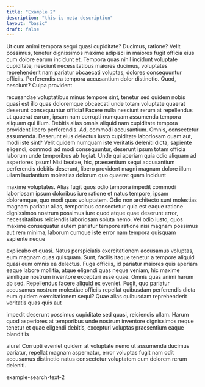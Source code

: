 ```yaml
---
title: "Example 2"
description: "this is meta description"
layout: "basic"
draft: false
---
```


Ut cum animi tempora sequi quasi cupiditate? Ducimus, ratione? Velit possimus, tenetur dignissimos maxime adipisci in maiores fugit officia eius cum dolore earum incidunt et. Tempora quas nihil incidunt voluptate cupiditate, nesciunt necessitatibus maiores ducimus, voluptates reprehenderit nam pariatur obcaecati voluptas, dolores consequuntur officiis. Perferendis ea tempora accusantium dolor distinctio. Quod, nesciunt? Culpa provident

recusandae voluptatibus minus tempore sint, tenetur sed quidem nobis quasi est illo quas doloremque obcaecati unde totam voluptate quaerat deserunt consequuntur officia! Facere nulla nesciunt rerum at repellendus ut quaerat earum, ipsam nam corrupti numquam assumenda tempora aliquam qui illum. Debitis alias omnis aliquid nam cupiditate tempora provident libero perferendis. Ad, commodi accusantium. Omnis, consectetur assumenda. Deserunt eius delectus iusto cupiditate laboriosam quam aut, modi iste sint? Velit quidem numquam iste veritatis deleniti dicta, sapiente eligendi, commodi ad modi consequuntur, deserunt ipsum totam officia laborum unde temporibus ab fugiat. Unde qui aperiam quia odio aliquam ad asperiores ipsum! Nisi beatae, hic, praesentium sequi accusantium perferendis debitis deserunt, libero provident magni magnam dolore illum ullam laudantium molestias dolorum quo quaerat quam incidunt

maxime voluptates. Alias fugit quos odio tempora impedit commodi laboriosam ipsum doloribus iure ratione et natus tempore, ipsam doloremque, quo modi quas voluptatem. Odio non architecto sunt molestias magnam pariatur alias, temporibus consectetur quia est eaque ratione dignissimos nostrum possimus iure quod atque quae deserunt error, necessitatibus reiciendis laboriosam soluta nemo. Vel odio iusto, quos maxime consequatur autem pariatur tempore ratione nisi magnam possimus aut rem minima, laborum cumque iste error nam tempora quisquam sapiente neque

explicabo et quasi. Natus perspiciatis exercitationem accusamus voluptas, eum magnam quas quisquam. Sunt, facilis itaque tenetur a tempore aliquid quasi eum omnis ea delectus. Fuga officiis, id pariatur maiores quis aperiam eaque labore mollitia, atque eligendi quas neque veniam, hic maxime similique nostrum inventore excepturi esse quae. Omnis quas animi harum ab sed. Repellendus facere aliquid ex eveniet. Fugit, quo pariatur accusamus nostrum molestiae officiis repellat quibusdam perferendis dicta eum quidem exercitationem sequi? Quae alias quibusdam reprehenderit veritatis quas quis aut

impedit deserunt possimus cupiditate sed quasi, reiciendis ullam. Harum quod asperiores at temporibus unde nostrum inventore dignissimos neque tenetur et quae eligendi debitis, excepturi voluptas praesentium eaque blanditiis

aiure! Corrupti eveniet quidem at voluptate nemo ut assumenda ducimus pariatur, repellat magnam aspernatur, error voluptas fugit nam odit accusamus distinctio natus consectetur voluptatem cum dolorem rerum deleniti.

example-search-text-2
